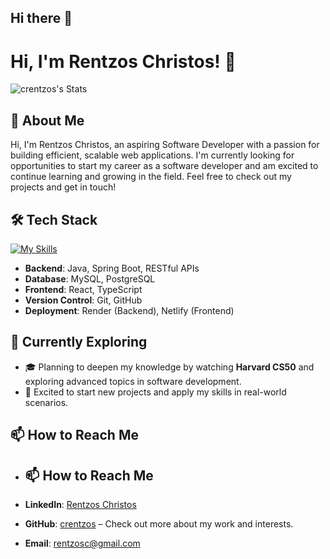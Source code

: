 ## Hi there 👋

<!--
**crentzos/crentzos** is a ✨ _special_ ✨ repository because its `README.md` (this file) appears on your GitHub profile.
-->

# Hi, I'm Rentzos Christos! 👋

![crentzos's Stats](https://github-readme-stats.vercel.app/api?username=crentzos&theme=vue-dark&show_icons=true&hide_border=true&count_private=true)

## 🚀 About Me

Hi, I'm Rentzos Christos, an aspiring Software Developer with a passion for building efficient, scalable web applications. I'm currently looking for opportunities to start my career as a software developer and am excited to continue learning and growing in the field. Feel free to check out my projects and get in touch!

## 🛠 Tech Stack

[![My Skills](https://skillicons.dev/icons?i=spring,java,react,typescript,postgres,git,docker&theme=dark)](https://skillicons.dev)

- **Backend**: Java, Spring Boot, RESTful APIs
- **Database**: MySQL, PostgreSQL
- **Frontend**: React, TypeScript
- **Version Control**: Git, GitHub
- **Deployment**: Render (Backend), Netlify (Frontend)

## 🌱 Currently Exploring

- 🎓 Planning to deepen my knowledge by watching **Harvard CS50** and exploring advanced topics in software development.
- 🚀 Excited to start new projects and apply my skills in real-world scenarios.

## 📫 How to Reach Me

- ## 📫 How to Reach Me

- **LinkedIn**: [Rentzos Christos](https://www.linkedin.com/in/christos-rentzos/)
- **GitHub**: [crentzos](https://github.com/crentzos) – Check out more about my work and interests.
- **Email**: [rentzosc@gmail.com](mailto:rentzosc@gmail.com)

